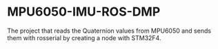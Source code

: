 # MPU6050-IMU-ROS-DMP

The project that reads the Quaternion values from MPU6050 and sends them with rosserial by creating a node with STM32F4.
